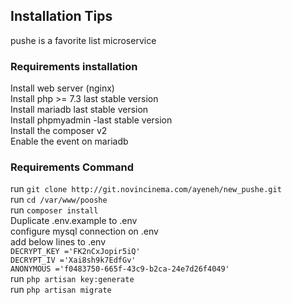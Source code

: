 ## Installation Tips
pushe is a favorite list microservice

### Requirements installation

Install web server (nginx) <br>
Install php >= 7.3  last stable version<br>
Install mariadb last stable version<br>
Install phpmyadmin -last stable version<br>
Install the composer v2<br>
Enable the event on mariadb<br>

### Requirements Command
run `git clone http://git.novincinema.com/ayeneh/new_pushe.git` <br>
run `cd /var/www/pooshe` <br>
run `composer install` <br>
Duplicate .env.example to .env <br>
configure mysql connection on .env <br>
add below lines to .env <br>
`DECRYPT_KEY ='FK2nCxJopir5iQ'`<br>
`DECRYPT_IV ='Xai8sh9k7EdfGv'`<br>
`ANONYMOUS ='f0483750-665f-43c9-b2ca-24e7d26f4049'`<br>
run `php artisan key:generate` <br>
run `php artisan migrate` <br>


